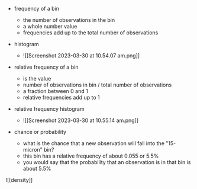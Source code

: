 - frequency of a bin 
	- the number of observations in the bin 
	- a whole number value 
	- frequencies add up to the total number of observations 
- histogram 
	- ![[Screenshot 2023-03-30 at 10.54.07 am.png]]
- relative frequency of a bin
	- is the value 
	- number of observations in bin / total number of observations 
	- a fraction between 0 and 1 
	- relative frequencies add up to 1
- relative frequency histogram 
	- ![[Screenshot 2023-03-30 at 10.55.14 am.png]]

- chance or probability 
	- what is the chance that a new observation will fall into the "15-micron" bin?
	- this bin has a relative frequency of about 0.055 or 5.5%
	- you would say that the probability that an observation is in that bin is about 5.5%

![[density]]
